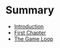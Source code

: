 # Summary

* [Introduction](README.md)
* [First Chapter](chapter1.md)
* [The Game Loop](the_game_loop.md)

